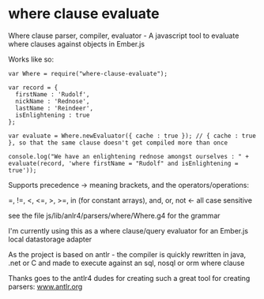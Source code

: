 # where clause evaluate

Where clause parser, compiler, evaluator - A javascript tool to evaluate where clauses against objects in Ember.js 

Works like so:
```
var Where = require("where-clause-evaluate");

var record = { 
  firstName : 'Rudolf', 
  nickName : 'Rednose', 
  lastName : 'Reindeer', 
  isEnlightening : true
};

var evaluate = Where.newEvaluator({ cache : true }); // { cache : true }, so that the same clause doesn't get compiled more than once

console.log("We have an enlightening rednose amongst ourselves : " + evaluate(record, 'where firstName = "Rudolf" and isEnlightening = true'));
```
Supports precedence -> meaning brackets, and the operators/operations:

=, !=, <, <=, >, >=, in (for constant arrays), and, or, not <- all case sensitive

see the file js/lib/anlr4/parsers/where/Where.g4 for the grammar

I'm currently using this as a where clause/query evaluator for an Ember.js local datastorage adapter

As the project is based on antlr - the compiler is quickly rewritten in java, .net or C and made to execute against an sql, 
nosql or orm where clause 

Thanks goes to the antlr4 dudes for creating such a great tool for creating parsers: www.antlr.org

